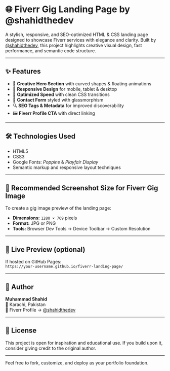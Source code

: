 # 🌐 Fiverr Gig Landing Page by @shahidthedev

A stylish, responsive, and SEO-optimized HTML & CSS landing page designed to showcase Fiverr services with elegance and clarity. Built by [@shahidthedev](https://www.fiverr.com/shahidthedev), this project highlights creative visual design, fast performance, and semantic code structure.

---

## ✨ Features

- 🎨 **Creative Hero Section** with curved shapes & floating animations
- 📱 **Responsive Design** for mobile, tablet & desktop
- 🚀 **Optimized Speed** with clean CSS transitions
- 📩 **Contact Form** styled with glassmorphism
- 🔍 **SEO Tags & Metadata** for improved discoverability
- 🖼️ **Fiverr Profile CTA** with direct linking

---

## 🛠 Technologies Used

- HTML5  
- CSS3  
- Google Fonts: *Poppins* & *Playfair Display*  
- Semantic markup and responsive layout techniques

---

## 📸 Recommended Screenshot Size for Fiverr Gig Image

To create a gig image preview of the landing page:

- **Dimensions:** `1280 × 769` pixels
- **Format:** JPG or PNG
- **Tools:** Browser Dev Tools → Device Toolbar → Custom Resolution

---

## 🔗 Live Preview (optional)

If hosted on GitHub Pages:  
`https://your-username.github.io/fiverr-landing-page/`

---

## 👤 Author

**Muhammad Shahid**  
📍 Karachi, Pakistan  
🎯 Fiverr Profile → [@shahidthedev](https://www.fiverr.com/shahidthedev)

---

## 📄 License

This project is open for inspiration and educational use. If you build upon it, consider giving credit to the original author.

---

Feel free to fork, customize, and deploy as your portfolio foundation.
